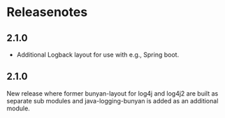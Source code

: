 # Releasenotes

## 2.1.0

* Additional Logback layout for use with e.g., Spring boot.

## 2.1.0

New release where former bunyan-layout for log4j and log4j2 are built as
separate sub modules and java-logging-bunyan is added as an additional
module.
